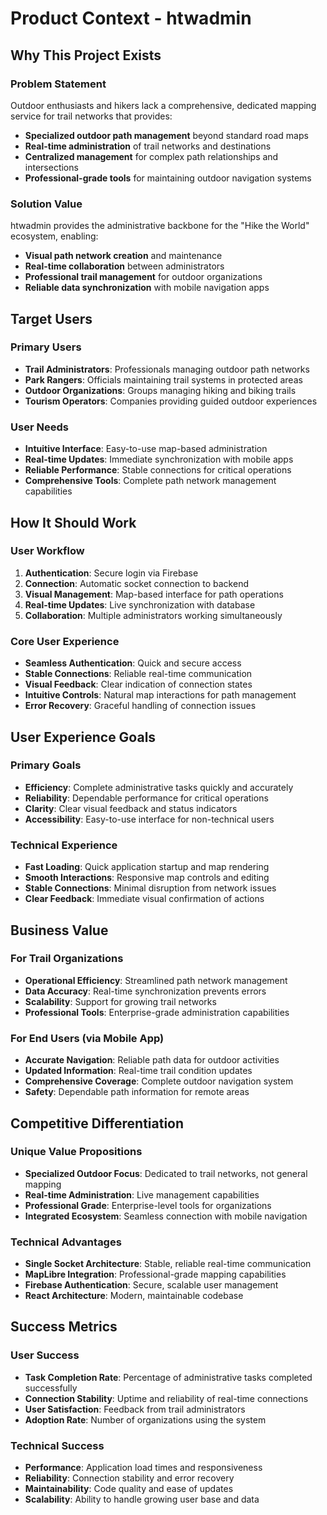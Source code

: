 # Product Context - htwadmin

## Why This Project Exists

### Problem Statement
Outdoor enthusiasts and hikers lack a comprehensive, dedicated mapping service for trail networks that provides:
- **Specialized outdoor path management** beyond standard road maps
- **Real-time administration** of trail networks and destinations
- **Centralized management** for complex path relationships and intersections
- **Professional-grade tools** for maintaining outdoor navigation systems

### Solution Value
htwadmin provides the administrative backbone for the "Hike the World" ecosystem, enabling:
- **Visual path network creation** and maintenance
- **Real-time collaboration** between administrators
- **Professional trail management** for outdoor organizations
- **Reliable data synchronization** with mobile navigation apps

## Target Users

### Primary Users
- **Trail Administrators**: Professionals managing outdoor path networks
- **Park Rangers**: Officials maintaining trail systems in protected areas
- **Outdoor Organizations**: Groups managing hiking and biking trails
- **Tourism Operators**: Companies providing guided outdoor experiences

### User Needs
- **Intuitive Interface**: Easy-to-use map-based administration
- **Real-time Updates**: Immediate synchronization with mobile apps
- **Reliable Performance**: Stable connections for critical operations
- **Comprehensive Tools**: Complete path network management capabilities

## How It Should Work

### User Workflow
1. **Authentication**: Secure login via Firebase
2. **Connection**: Automatic socket connection to backend
3. **Visual Management**: Map-based interface for path operations
4. **Real-time Updates**: Live synchronization with database
5. **Collaboration**: Multiple administrators working simultaneously

### Core User Experience
- **Seamless Authentication**: Quick and secure access
- **Stable Connections**: Reliable real-time communication
- **Visual Feedback**: Clear indication of connection states
- **Intuitive Controls**: Natural map interactions for path management
- **Error Recovery**: Graceful handling of connection issues

## User Experience Goals

### Primary Goals
- **Efficiency**: Complete administrative tasks quickly and accurately
- **Reliability**: Dependable performance for critical operations
- **Clarity**: Clear visual feedback and status indicators
- **Accessibility**: Easy-to-use interface for non-technical users

### Technical Experience
- **Fast Loading**: Quick application startup and map rendering
- **Smooth Interactions**: Responsive map controls and editing
- **Stable Connections**: Minimal disruption from network issues
- **Clear Feedback**: Immediate visual confirmation of actions

## Business Value

### For Trail Organizations
- **Operational Efficiency**: Streamlined path network management
- **Data Accuracy**: Real-time synchronization prevents errors
- **Scalability**: Support for growing trail networks
- **Professional Tools**: Enterprise-grade administration capabilities

### For End Users (via Mobile App)
- **Accurate Navigation**: Reliable path data for outdoor activities
- **Updated Information**: Real-time trail condition updates
- **Comprehensive Coverage**: Complete outdoor navigation system
- **Safety**: Dependable path information for remote areas

## Competitive Differentiation

### Unique Value Propositions
- **Specialized Outdoor Focus**: Dedicated to trail networks, not general mapping
- **Real-time Administration**: Live management capabilities
- **Professional Grade**: Enterprise-level tools for organizations
- **Integrated Ecosystem**: Seamless connection with mobile navigation

### Technical Advantages
- **Single Socket Architecture**: Stable, reliable real-time communication
- **MapLibre Integration**: Professional-grade mapping capabilities
- **Firebase Authentication**: Secure, scalable user management
- **React Architecture**: Modern, maintainable codebase

## Success Metrics

### User Success
- **Task Completion Rate**: Percentage of administrative tasks completed successfully
- **Connection Stability**: Uptime and reliability of real-time connections
- **User Satisfaction**: Feedback from trail administrators
- **Adoption Rate**: Number of organizations using the system

### Technical Success
- **Performance**: Application load times and responsiveness
- **Reliability**: Connection stability and error recovery
- **Maintainability**: Code quality and ease of updates
- **Scalability**: Ability to handle growing user base and data
